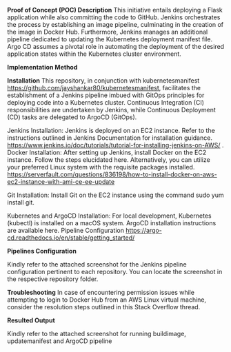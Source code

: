 **Proof of Concept (POC) Description**
This initiative entails deploying a Flask application while also committing the code to GitHub. Jenkins orchestrates the process by establishing an image pipeline, culminating in the creation of the image in Docker Hub. Furthermore, Jenkins manages an additional pipeline dedicated to updating the Kubernetes deployment manifest file. Argo CD assumes a pivotal role in automating the deployment of the desired application states within the Kubernetes cluster environment.

**Implementation Method**

**Installation**
This repository, in conjunction with kubernetesmanifest https://github.com/jayshankar80/kubernetesmanifest, facilitates the establishment of a Jenkins pipeline imbued with GitOps principles for deploying code into a Kubernetes cluster. Continuous Integration (CI) responsibilities are undertaken by Jenkins, while Continuous Deployment (CD) tasks are delegated to ArgoCD (GitOps).

Jenkins Installation: Jenkins is deployed on an EC2 instance. Refer to the instructions outlined in Jenkins Documentation for installation guidance. https://www.jenkins.io/doc/tutorials/tutorial-for-installing-jenkins-on-AWS/ . 
Docker Installation: After setting up Jenkins, install Docker on the EC2 instance. Follow the steps elucidated here. Alternatively, you can utilize your preferred Linux system with the requisite packages installed.
 https://serverfault.com/questions/836198/how-to-install-docker-on-aws-ec2-instance-with-ami-ce-ee-update

Git Installation: Install Git on the EC2 instance using the command sudo yum install git.

Kubernetes and ArgoCD Installation: For local development, Kubernetes (kubectl) is installed on a macOS system. ArgoCD installation instructions are available here.
Pipeline Configuration  https://argo-cd.readthedocs.io/en/stable/getting_started/

**Pipelines Configuration**

Kindly refer to the attached screenshot for the Jenkins pipeline configuration pertinent to each repository. You can locate the screenshot in the respective repository folder.

**Troubleshooting**
In case of encountering permission issues while attempting to login to Docker Hub from an AWS Linux virtual machine, consider the resolution steps outlined in this Stack Overflow thread.


**Resulted Output**

Kindly refer to the attached screenshot for running buildimage, updatemanifest and ArgoCD pipeline 
